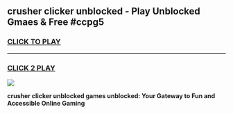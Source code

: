 
## crusher clicker unblocked - Play Unblocked Gmaes & Free #ccpg5
<h3>
<a href="https://news.freeplayer.one?title=crusher_clicker_unblocked&ref=24F">CLICK TO PLAY</a></h3>
<hr>

<h3>
<a href="https://news.freeplayer.one?title=crusher_clicker_unblocked&ref=24F">CLICK 2 PLAY</a>
  
</h3>

<a href="https://news.freeplayer.one?title=crusher_clicker_unblocked&ref=24F/"><img src="https://clearcache.store/games.png"></a>


**crusher clicker unblocked games unblocked: Your Gateway to Fun and Accessible Online Gaming**
